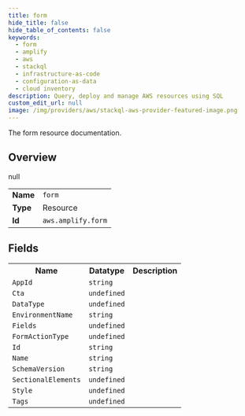 ```yaml
---
title: form
hide_title: false
hide_table_of_contents: false
keywords:
  - form
  - amplify
  - aws
  - stackql
  - infrastructure-as-code
  - configuration-as-data
  - cloud inventory
description: Query, deploy and manage AWS resources using SQL
custom_edit_url: null
image: /img/providers/aws/stackql-aws-provider-featured-image.png
---
```

The form resource documentation.

## Overview
<table><tbody>
<tr><td><b>Name</b></td><td><code>form</code></td></tr>
<tr><td><b>Type</b></td><td>Resource</td></tr>
null
<tr><td><b>Id</b></td><td><code>aws.amplify.form</code></td></tr>
</tbody></table>

## Fields
<table><tbody>
<tr><th>Name</th><th>Datatype</th><th>Description</th></tr>
<tr><td><code>AppId</code></td><td><code>string</code></td><td></td></tr><tr><td><code>Cta</code></td><td><code>undefined</code></td><td></td></tr><tr><td><code>DataType</code></td><td><code>undefined</code></td><td></td></tr><tr><td><code>EnvironmentName</code></td><td><code>string</code></td><td></td></tr><tr><td><code>Fields</code></td><td><code>undefined</code></td><td></td></tr><tr><td><code>FormActionType</code></td><td><code>undefined</code></td><td></td></tr><tr><td><code>Id</code></td><td><code>string</code></td><td></td></tr><tr><td><code>Name</code></td><td><code>string</code></td><td></td></tr><tr><td><code>SchemaVersion</code></td><td><code>string</code></td><td></td></tr><tr><td><code>SectionalElements</code></td><td><code>undefined</code></td><td></td></tr><tr><td><code>Style</code></td><td><code>undefined</code></td><td></td></tr><tr><td><code>Tags</code></td><td><code>undefined</code></td><td></td></tr>
</tbody></table>
